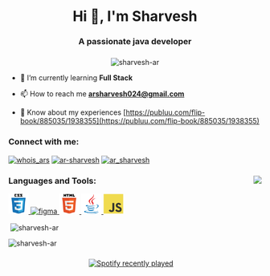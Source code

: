 <h1 align="center">Hi 👋, I'm Sharvesh</h1>
<h3 align="center">A passionate java developer</h3>

###

<p align="center"> <img src="https://komarev.com/ghpvc/?username=sharvesh-ar&label=Profile%20views&color=0e75b6&style=flat" alt="sharvesh-ar" /> </p>

- 🌱 I’m currently learning **Full Stack**

- 📫 How to reach me **arsharvesh024@gmail.com**

- 📄 Know about my experiences [https://publuu.com/flip-book/885035/1938355](https://publuu.com/flip-book/885035/1938355)

<h3 align="left">Connect with me:</h3>
<p align="left">
<a href="https://twitter.com/whois_ars" target="blank"><img align="center" src="https://raw.githubusercontent.com/rahuldkjain/github-profile-readme-generator/master/src/images/icons/Social/twitter.svg" alt="whois_ars" height="30" width="40" /></a>
<a href="https://linkedin.com/in/ar-sharvesh" target="blank"><img align="center" src="https://raw.githubusercontent.com/rahuldkjain/github-profile-readme-generator/master/src/images/icons/Social/linked-in-alt.svg" alt="ar-sharvesh" height="30" width="40" /></a>
<a href="https://www.leetcode.com/ar_sharvesh" target="blank"><img align="center" src="https://raw.githubusercontent.com/rahuldkjain/github-profile-readme-generator/master/src/images/icons/Social/leet-code.svg" alt="ar_sharvesh" height="30" width="40" /></a>
</p>

###

<img align="right" height="200" src="https://media4.giphy.com/media/v1.Y2lkPTc5MGI3NjExMG0wNW9hcWp6NnpmMXlyNWUwcXF6MHlncHNkYThidjVoYXl2b3ZuYiZlcD12MV9pbnRlcm5hbF9naWZfYnlfaWQmY3Q9Zw/CTX0ivSQbI78A/giphy.gif"  />

###

<h3 align="left">Languages and Tools:</h3>
<p align="left"> <a href="https://www.w3schools.com/css/" target="_blank" rel="noreferrer"> <img src="https://raw.githubusercontent.com/devicons/devicon/master/icons/css3/css3-original-wordmark.svg" alt="css3" width="40" height="40"/> </a> <a href="https://www.figma.com/" target="_blank" rel="noreferrer"> <img src="https://www.vectorlogo.zone/logos/figma/figma-icon.svg" alt="figma" width="40" height="40"/> </a> <a href="https://www.w3.org/html/" target="_blank" rel="noreferrer"> <img src="https://raw.githubusercontent.com/devicons/devicon/master/icons/html5/html5-original-wordmark.svg" alt="html5" width="40" height="40"/> </a> <a href="https://www.java.com" target="_blank" rel="noreferrer"> <img src="https://raw.githubusercontent.com/devicons/devicon/master/icons/java/java-original.svg" alt="java" width="40" height="40"/> </a> <a href="https://developer.mozilla.org/en-US/docs/Web/JavaScript" target="_blank" rel="noreferrer"> <img src="https://raw.githubusercontent.com/devicons/devicon/master/icons/javascript/javascript-original.svg" alt="javascript" width="40" height="40"/> </a> </p>

<p >&nbsp;<img align="center" src="https://github-readme-stats.vercel.app/api?username=sharvesh-ar&show_icons=true&locale=en" alt="sharvesh-ar" /></p>

<p ><img  src="https://github-readme-streak-stats.herokuapp.com/?user=sharvesh-ar&" alt="sharvesh-ar" /></p>

###

<div align="center">
  <a href="https://open.spotify.com/user/31ckby7ben2awdfzgkurtpn6gqsa">
    <img src="https://spotify-recently-played-readme.vercel.app/api?user=31ckby7ben2awdfzgkurtpn6gqsa&count=1" alt="Spotify recently played"  />
  </a>
</div>

